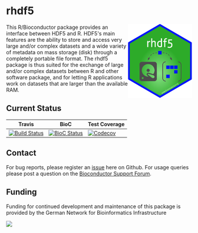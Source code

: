 # rhdf5

<img align = "right" src="https://raw.githubusercontent.com/Bioconductor/BiocStickers/master/rhdf5/rhdf5.png" height="200">

This R/Bioconductor package provides an interface between HDF5 and R. HDF5's main features are the ability to store and access very large and/or complex datasets and a wide variety of metadata on mass storage (disk) through a completely portable file format. The rhdf5 package is thus suited for the exchange of large and/or complex datasets between R and other software package, and for letting R applications work on datasets that are larger than the available RAM.

## Current Status

| Travis        | BioC           | Test Coverage |
| ------------- |-------------| -----|
| [![Build Status](https://travis-ci.org/grimbough/rhdf5.svg?branch=master)](https://travis-ci.org/grimbough/rhdf5) | [![BioC Status](https://bioconductor.org/shields/build/devel/bioc/rhdf5.svg)](http://bioconductor.org/checkResults/devel/bioc-LATEST/rhdf5/) | [![Codecov](http://img.shields.io/codecov/c/github/grimbough/rhdf5.svg)](https://codecov.io/gh/grimbough/rhdf5) |

## Contact

For bug reports, please register an [issue](https://github.com/grimbough/rhdf5/issues) here on Github. For usage queries please post a question on the [Bioconductor Support Forum](https://support.bioconductor.org/p/new/post/?tag_val=rhdf5).


## Funding 

Funding for continued development and maintenance of this package is provided by the German Network for Bioinformatics Infrastructure

<a href="http://www.denbi.de"><img src="https://tess.elixir-europe.org/system/content_providers/images/000/000/063/original/deNBI_Logo_rgb.jpg" width="400" align="left"></a>
